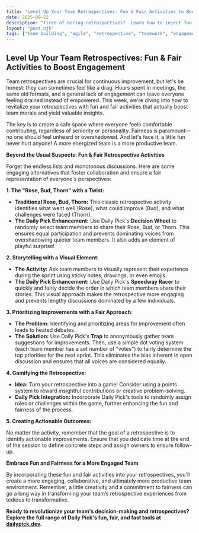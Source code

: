 ```yaml
---
title: "Level Up Your Team Retrospectives: Fun & Fair Activities to Boost Engagement"
date: 2025-09-22
description: "Tired of boring retrospectives?  Learn how to inject fun and fairness into your agile ceremonies with engaging activities that boost team morale and uncover actionable insights. Discover simple yet effective techniques to ensure everyone feels heard and valued."
layout: "post.njk"
tags: ["team building", "agile", "retrospective", "teamwork", "engagement", "productivity", "fairness"]
---
```


## Level Up Your Team Retrospectives: Fun & Fair Activities to Boost Engagement

Team retrospectives are crucial for continuous improvement, but let's be honest: they can sometimes feel like a drag.  Hours spent in meetings, the same old formats, and a general lack of engagement can leave everyone feeling drained instead of empowered.  This week, we're diving into how to revitalize your retrospectives with fun and fair activities that actually boost team morale and yield valuable insights.

The key is to create a safe space where everyone feels comfortable contributing, regardless of seniority or personality.  Fairness is paramount—no one should feel unheard or overshadowed. And let's face it, a little fun never hurt anyone!  A more energized team is a more productive team.

**Beyond the Usual Suspects: Fun & Fair Retrospective Activities**

Forget the endless lists and monotonous discussions. Here are some engaging alternatives that foster collaboration and ensure a fair representation of everyone's perspectives:

**1. The "Rose, Bud, Thorn" with a Twist:**

*   **Traditional Rose, Bud, Thorn:**  This classic retrospective activity identifies what went well (Rose), what could improve (Bud), and what challenges were faced (Thorn).
*   **The Daily Pick Enhancement:** Use Daily Pick's **Decision Wheel** to randomly select team members to share their Rose, Bud, or Thorn. This ensures equal participation and prevents dominating voices from overshadowing quieter team members.  It also adds an element of playful surprise!

**2.  Storytelling with a Visual Element:**

*   **The Activity:** Ask team members to visually represent their experience during the sprint using sticky notes, drawings, or even emojis.
*   **The Daily Pick Enhancement:** Use Daily Pick's **Speedway Racer** to quickly and fairly decide the order in which team members share their stories. This visual approach makes the retrospective more engaging and prevents lengthy discussions dominated by a few individuals.

**3.  Prioritizing Improvements with a Fair Approach:**

*   **The Problem:** Identifying and prioritizing areas for improvement often leads to heated debates.
*   **The Solution:**  Use Daily Pick's **Trap** to anonymously gather team suggestions for improvements.  Then, use a simple dot voting system (each team member has a set number of "votes") to fairly determine the top priorities for the next sprint. This eliminates the bias inherent in open discussion and ensures that all voices are considered equally.


**4.  Gamifying the Retrospective:**

*   **Idea:** Turn your retrospective into a game!  Consider using a points system to reward insightful contributions or creative problem-solving.
*   **Daily Pick Integration:**  Incorporate Daily Pick's tools to randomly assign roles or challenges within the game, further enhancing the fun and fairness of the process.


**5.  Creating Actionable Outcomes:**

No matter the activity, remember that the goal of a retrospective is to identify actionable improvements.  Ensure that you dedicate time at the end of the session to define concrete steps and assign owners to ensure follow-up.


**Embrace Fun and Fairness for a More Engaged Team**

By incorporating these fun and fair activities into your retrospectives, you'll create a more engaging, collaborative, and ultimately more productive team environment.  Remember, a little creativity and a commitment to fairness can go a long way in transforming your team’s retrospective experiences from tedious to transformative.


**Ready to revolutionize your team's decision-making and retrospectives? Explore the full range of Daily Pick's fun, fair, and fast tools at [dailypick.dev](https://dailypick.dev).**
